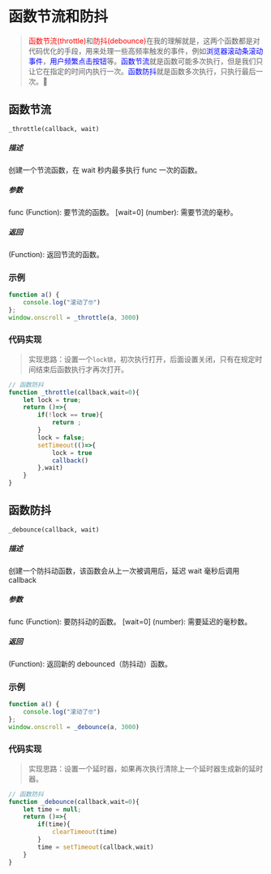 # 函数节流和防抖

> <font color='red'>函数节流(throttle)</font>和<font color='red'>防抖(debounce)</font>在我的理解就是，这两个函数都是对代码优化的手段，用来处理一些高频率触发的事件，例如<font color='blue'>浏览器滚动条滚动事件</font>，<font color='blue'>用户频繁点击按钮</font>等。<font color='blue'>函数节流</font>就是函数可能多次执行，但是我们只让它在指定的时间内执行一次。<font color='blue'>函数防抖</font>就是函数多次执行，只执行最后一次。🤠

## 函数节流

<code>_throttle(callback, wait)</code>

##### <strong>描述</strong>
创建一个节流函数，在 wait 秒内最多执行 func 一次的函数。

##### <strong>参数</strong>
func (Function): 要节流的函数。
[wait=0] (number): 需要节流的毫秒。

##### <strong>返回</strong>
(Function): 返回节流的函数。

### 示例

```javascript
function a() {
    console.log("滚动了🤓")
};
window.onscroll = _throttle(a, 3000)
```

### 代码实现

>实现思路：设置一个<code>lock锁</code>，初次执行打开，后面设置关闭，只有在规定时间结束后函数执行才再次打开。
```javascript
// 函数防抖
function _throttle(callback,wait=0){
    let lock = true;
    return ()=>{
        if(!lock == true){
            return ;
        }
        lock = false;
        setTimeout(()=>{
            lock = true
            callback()
        },wait)
    }
}
```


## 函数防抖


<code>_debounce(callback, wait)</code>

##### <strong>描述</strong>
创建一个防抖动函数，该函数会从上一次被调用后，延迟 wait 毫秒后调用 callback

##### <strong>参数</strong>
func (Function): 要防抖动的函数。
[wait=0] (number): 需要延迟的毫秒数。

##### <strong>返回</strong>
(Function): 返回新的 debounced（防抖动）函数。


### 示例

```javascript
function a() {
    console.log("滚动了🤓")
};
window.onscroll = _debounce(a, 3000)
```

### 代码实现

>实现思路：设置一个延时器，如果再次执行清除上一个延时器生成新的延时器。
```javascript
// 函数防抖
function _debounce(callback,wait=0){
    let time = null;
    return ()=>{
        if(time){
            clearTimeout(time)
        }
        time = setTimeout(callback,wait)
    }
}
```